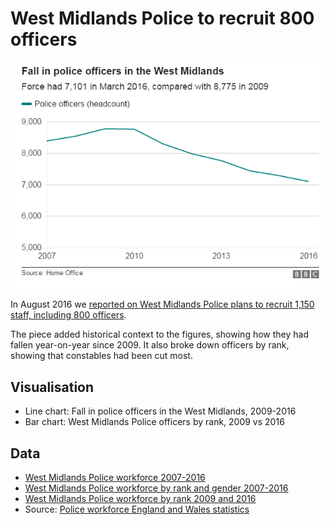 # West Midlands Police to recruit 800 officers

![](https://raw.githubusercontent.com/BBC-Data-Unit/wm-police-officers/master/Fall%20in%20West%20Midlands%20Police%20officers%20BBC%20News.png)

In August 2016 we [reported on West Midlands Police plans to recruit 1,150 staff, including 800 officers](http://www.bbc.co.uk/news/uk-england-birmingham-37223782).

The piece added historical context to the figures, showing how they had fallen year-on-year since 2009. It also broke down officers by rank, showing that constables had been cut most. 

## Visualisation

* Line chart: Fall in police officers in the West Midlands, 2009-2016
* Bar chart: West Midlands Police officers by rank, 2009 vs 2016

## Data

* [West Midlands Police workforce 2007-2016](https://github.com/BBC-Data-Unit/wm-police-officers/blob/master/policewmworkforce.csv)
* [West Midlands Police workforce by rank and gender 2007-2016](https://github.com/BBC-Data-Unit/wm-police-officers/blob/master/policewmranks.csv)
* [West Midlands Police workforce by rank 2009 and 2016](https://github.com/BBC-Data-Unit/wm-police-officers/blob/master/policeranksconsolidated.csv)
* Source: [Police workforce England and Wales statistics](https://www.gov.uk/government/collections/police-workforce-england-and-wales)
